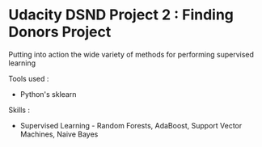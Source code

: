 # Udacity DSND Project 2 : Finding Donors Project

Putting into action the wide variety of methods for performing supervised learning

Tools used :
- Python's sklearn

Skills :
- Supervised Learning - Random Forests, AdaBoost, Support Vector Machines, Naive Bayes

